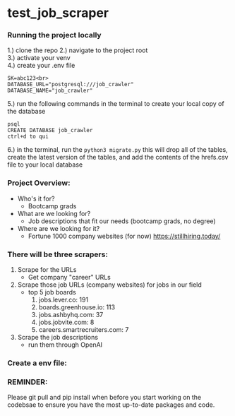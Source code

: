 # test_job_scraper

### Running the project locally
1.) clone the repo
2.) navigate to the project root<br>
3.) activate your venv<br>
4.) create your .env file
```
SK=abc123<br>
DATABASE_URL="postgresql:///job_crawler"
DATABASE_NAME="job_crawler"
```
5.) run the following commands in the terminal to create your local copy of the database
```
psql
CREATE DATABASE job_crawler
ctrl+d to qui
```
6.) in the terminal, run the `python3 migrate.py` this will drop all of the tables, create the latest version of the tables, and add the contents of the hrefs.csv file to your local database


### Project Overview:
- Who's it for?
	- Bootcamp grads
- What are we looking for?
	- Job descriptions that fit our needs (bootcamp grads, no degree)
- Where are we looking for it?
	- Fortune 1000 company websites (for now) https://stillhiring.today/


### There will be three scrapers:
1. Scrape for the URLs
	- Get company "career" URLs
2. Scrape those job URLs (company websites) for jobs in our field
	-  top 5 job boards
		1. jobs.lever.co: 191
		2. boards.greenhouse.io: 113
		3. jobs.ashbyhq.com: 37
		4. jobs.jobvite.com: 8
		5. careers.smartrecruiters.com: 7
3. Scrape the job descriptions
	- run them through OpenAI


### Create a env file:



### REMINDER:

Please git pull and pip install when before you start working on the codebsae to ensure you have the most up-to-date packages and code.

